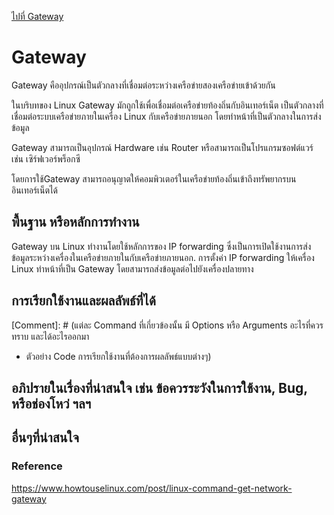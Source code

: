 [ไปที่ Gateway](#section-one)
# Gateway
Gateway คืออุปกรณ์เป็นตัวกลางที่เชื่อมต่อระหว่างเครือข่ายสองเครือข่ายเข้าด้วยกัน 

ในบริบทของ Linux 
Gateway มักถูกใช้เพื่อเชื่อมต่อเครือข่ายท้องถิ่นกับอินเทอร์เน็ต เป็นตัวกลางที่เชื่อมต่อระบบเครือข่ายภายในเครื่อง Linux กับเครือข่ายภายนอก โดยทำหน้าที่เป็นตัวกลางในการส่งข้อมูล

Gateway สามารถเป็นอุปกรณ์ Hardware เช่น Router หรือสามารถเป็นโปรแกรมซอฟต์แวร์ เช่น เซิร์ฟเวอร์พร็อกซี

โดยการใช้Gateway  สามารถอนุญาตให้คอมพิวเตอร์ในเครือข่ายท้องถิ่นเข้าถึงทรัพยากรบนอินเทอร์เน็ตได้


## พื้นฐาน หรือหลักการทำงาน
Gateway บน Linux ทำงานโดยใช้หลักการของ IP forwarding ซึ่งเป็นการเปิดใช้งานการส่งข้อมูลระหว่างเครื่องในเครือข่ายภายในกับเครือข่ายภายนอก. การตั้งค่า IP forwarding ให้เครื่อง Linux ทำหน้าที่เป็น Gateway โดยสามารถส่งข้อมูลต่อไปยังเครื่องปลายทาง

## การเรียกใช้งานและผลลัพธ์ที่ได้
[Comment]: # (แต่ละ Command ที่เกี่ยวข้องนั้น มี Options หรือ Arguments อะไรที่ควรทราบ และได้อะไรออกมา
- ตัวอย่าง Code การเรียกใช้งานที่ต้องการผลลัพธ์แบบต่างๆ)

## อภิปรายในเรื่องที่น่าสนใจ เช่น ข้อควรระวังในการใช้งาน, Bug, หรือช่องโหว่ ฯลฯ

## อื่นๆที่น่าสนใจ

### Reference 
https://www.howtouselinux.com/post/linux-command-get-network-gateway
